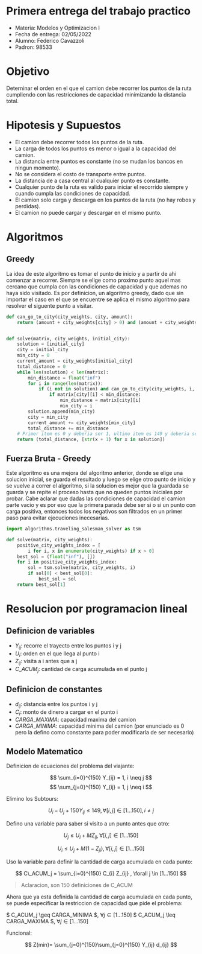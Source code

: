 # Primera entrega del trabajo practico

 - Materia: Modelos y Optimizacion I 
 - Fecha de entrega: 02/05/2022
 - Alumno: Federico Cavazzoli
 - Padron: 98533



# Objetivo
Deterninar el orden en el que el camion debe recorrer los puntos de la ruta cumpliendo con las restricciones de capacidad minimizando la distancia total.

# Hipotesis y Supuestos
 - El camion debe recorrer todos los puntos de la ruta.
 - La carga de todos los puntos es menor o igual a la capacidad del camion.
 - La distancia entre puntos es constante (no se mudan los bancos en ningun momento).
 - No se considera el costo de transporte entre puntos.
 - La distancia de a casa central al cualquier punto es constante.
 - Cualquier punto de la ruta es valido para iniciar el recorrido siempre y cuando cumpla las condiciones de capacidad.
 - El camion solo carga y descarga en los puntos de la ruta (no hay robos y perdidas).
 - El camion no puede cargar y descargar en el mismo punto.


# Algoritmos
## Greedy

La idea de este algoritmo es tomar el punto de inicio y a partir de ahi comenzar a recorrer. 
Siempre se elige como proximo punto aquel mas cercano que cumpla con las condiciones de capacidad y que ademas no haya sido visitado.
Es por definicion, un algoritmo greedy, dado que sin importar el caso en el que se encuentre se aplica el mismo algoritmo para resolver el siguente punto a visitar.

```python
def can_go_to_city(city_weights, city, amount):
    return (amount + city_weights[city] > 0) and (amount + city_weights[city] < 30)


def solve(matrix, city_weights, initial_city):
    solution = [initial_city]
    city = initial_city
    min_city = 0
    current_amount = city_weights[initial_city]
    total_distance = 0
    while len(solution) < len(matrix):
        min_distance = float("inf")
        for i in range(len(matrix)):
            if (i not in solution) and can_go_to_city(city_weights, i, current_amount):
                if matrix[city][i] < min_distance:
                    min_distance = matrix[city][i]
                    min_city = i
        solution.append(min_city)
        city = min_city
        current_amount += city_weights[min_city]
        total_distance += min_distance
    # Primer item es 0 y deberia ser 1, ultimo item es 149 y deberia ser 150.
    return (total_distance, [str(x + 1) for x in solution])
```
## Fuerza Bruta - Greedy

Este algoritmo es una mejora del algoritmo anterior, donde se elige una solucion inicial, se guarda el resultado y luego se elige otro punto de inicio y se vuelve a correr el algoritmo, si la solucion es mejor que la guardada se guarda y se repite el proceso hasta que no queden puntos iniciales por probar.
Cabe aclarar que dadas las condiciones de capacidad el camion parte vacio y es por eso que la primera parada debe ser si o si un punto con carga positiva, entonces todos los negativos son filtrados en un primer paso para evitar ejecuciones inecesarias.

```python
import algorithms.traveling_salesman_solver as tsm

def solve(matrix, city_weights):
    positive_city_weights_index = [
        i for i, x in enumerate(city_weights) if x > 0]
    best_sol = (float("inf"), [])
    for i in positive_city_weights_index:
        sol = tsm.solve(matrix, city_weights, i)
        if sol[0] < best_sol[0]:
            best_sol = sol
    return best_sol[1]
```

# Resolucion por programacion lineal

## Definicion de variables
 - $Y_{ij}$: recorre el trayecto entre los puntos i y j
 - $U_i$: orden en el que llega al punto i
 - $Z_{ij}$: visita a i antes que a j
 - $C\_ACUM_j$: cantidad de carga acumulada en el punto j

## Definicion de constantes
 - $d_{ij}$: distancia entre los puntos i y j
 - $C_i$: monto de dinero a cargar en el punto i 
 - $CARGA\_MAXIMA$: capacidad maxima del camion
 - $CARGA\_MINIMA$: capacidad minima del camion (por enunciado es 0 pero la defino como constante para poder modificarla de ser necesario)
## Modelo Matematico

Definicion de ecuaciones del problema del viajante:

$$ \sum_{i=0}^{150} Y_{ij} = 1, i \neq j $$
$$ \sum_{j=0}^{150} Y_{ij} = 1, j \neq i $$

Elimino los Subtours:

$$ U_{i} - U_{j} + 150 Y_{ij} \leq 149, \forall [i,j] \in [1...150], i \neq j$$

Defino una variable para saber si visito a un punto antes que otro:

$$ U_j \leq U_i + M Z_{ij} , \forall [i,j] \in [1...150] $$ 

$$ U_i \leq U_j + M (1 - Z_{ji}) , \forall [i,j] \in [1...150] $$

Uso la variable para definir la cantidad de carga acumulada en cada punto:

$$ C\_ACUM_j = \sum_{i=0}^{150} C_{i} Z_{ij}  , \forall j \in [1...150] $$

 > Aclaracion, son 150 definiciones de C_ACUM 

Ahora que ya esta definida la cantidad de carga acumulada en cada punto, se puede especificar la restriccion de capacidad que pide el problema:

$ C\_ACUM_j \geq CARGA\_MINIMA  $, $\forall j \in [1...150]$
$ C\_ACUM_j \leq CARGA\_MAXIMA  $, $\forall j \in [1...150]$


Funcional:

$$ Z(min)= \sum_{j=0}^{150}\sum_{j=0}^{150} Y_{ij} d_{ij}  $$